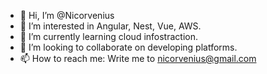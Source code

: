 - 👋 Hi, I’m @Nicorvenius
- 👀 I’m interested in Angular, Nest, Vue, AWS.
- 🌱 I’m currently learning cloud infostraction.
- 💞️ I’m looking to collaborate on developing platforms.
- 📫 How to reach me: Write me to nicorvenius@gmail.com

<!---
Nicorvenius/Nicorvenius is a ✨ special ✨ repository because its `README.md` (this file) appears on your GitHub profile.
You can click the Preview link to take a look at your changes.
--->
